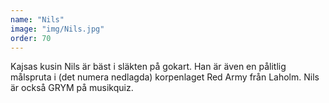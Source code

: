 ```yaml
---
name: "Nils"
image: "img/Nils.jpg"
order: 70
---
```

Kajsas kusin Nils är bäst i släkten på gokart. Han är även en pålitlig målspruta i (det numera nedlagda) korpenlaget Red Army från Laholm. Nils är också GRYM på musikquiz.
